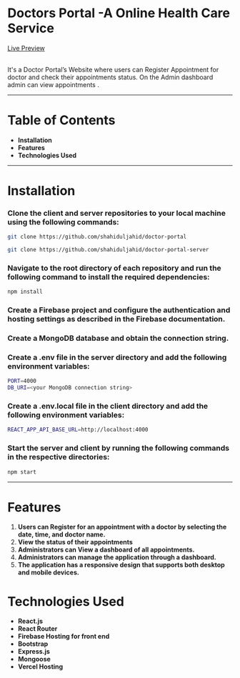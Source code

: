 # Doctors Portal -A Online Health Care Service

<a href="https://doctor-app-8c617.web.app//">Live Preview </a>
<br>

<br>
It's a Doctor Portal’s Website where  users can Register Appointment for doctor and check their appointments status. On the Admin dashboard admin can view  appointments .

---

# Table of Contents

<ul>
<li><b>Installation </b></li>
<li><b>Features</b></li>
<li><b> Technologies Used</b></li>
</ul>

---

# Installation

### Clone the client and server repositories to your local machine using the following commands:

```bash
git clone https://github.com/shahiduljahid/doctor-portal
```

```bash
git clone https://github.com/shahiduljahid/doctor-portal-server
```

### Navigate to the root directory of each repository and run the following command to install the required dependencies:

```bash
npm install
```

### Create a Firebase project and configure the authentication and hosting settings as described in the Firebase documentation.

### Create a MongoDB database and obtain the connection string.

### Create a .env file in the server directory and add the following environment variables:

```bash
PORT=4000
DB_URI=<your MongoDB connection string>
```

### Create a .env.local file in the client directory and add the following environment variables:

```bash
REACT_APP_API_BASE_URL=http://localhost:4000
```

### Start the server and client by running the following commands in the respective directories:

```bash
npm start
```

---

# Features

<ol>
<li><b>Users can Register for an appointment with a doctor by selecting the date, time, and doctor name. </b></li>
<li><b>View the status of their appointments</b></li>
<li><b>Administrators can View a dashboard of all appointments.</b></li>
<li><b> Administrators can manage the application through a dashboard.</b></li>
<li><b> The application has a responsive design that supports both desktop and mobile devices.</b></li>
</ol>

# Technologies Used

<ul>
<li><b> React.js</b></li>
<li><b>React Router </b></li>
<li><b> Firebase Hosting for front end</b></li>
<li><b>Bootstrap
 </b></li>
<li><b> Express.js</b></li>
<li><b>Mongoose </b></li>
<li><b>Vercel Hosting </b></li>
</ul>
